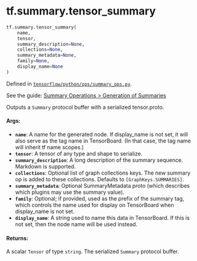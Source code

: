 <div itemscope itemtype="http://developers.google.com/ReferenceObject">
<meta itemprop="name" content="tf.summary.tensor_summary" />
</div>

# tf.summary.tensor_summary

``` python
tf.summary.tensor_summary(
    name,
    tensor,
    summary_description=None,
    collections=None,
    summary_metadata=None,
    family=None,
    display_name=None
)
```



Defined in [`tensorflow/python/ops/summary_ops.py`](https://www.tensorflow.org/code/tensorflow/python/ops/summary_ops.py).

See the guide: [Summary Operations > Generation of Summaries](../../../../api_guides/python/summary.md#Generation_of_Summaries)

Outputs a `Summary` protocol buffer with a serialized tensor.proto.

#### Args:

* <b>`name`</b>: A name for the generated node. If display_name is not set, it will
    also serve as the tag name in TensorBoard. (In that case, the tag
    name will inherit tf name scopes.)
* <b>`tensor`</b>: A tensor of any type and shape to serialize.
* <b>`summary_description`</b>: A long description of the summary sequence. Markdown
    is supported.
* <b>`collections`</b>: Optional list of graph collections keys. The new summary op is
    added to these collections. Defaults to `[GraphKeys.SUMMARIES]`.
* <b>`summary_metadata`</b>: Optional SummaryMetadata proto (which describes which
    plugins may use the summary value).
* <b>`family`</b>: Optional; if provided, used as the prefix of the summary tag,
    which controls the name used for display on TensorBoard when
    display_name is not set.
* <b>`display_name`</b>: A string used to name this data in TensorBoard. If this is
    not set, then the node name will be used instead.


#### Returns:

A scalar `Tensor` of type `string`. The serialized `Summary` protocol
buffer.